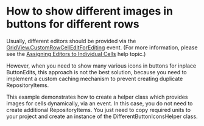 # How to show different images in buttons for different rows


<p>Usually, different editors should be provided via the  <a href="http://documentation.devexpress.com/#WindowsForms/DevExpressXtraGridViewsGridGridView_CustomRowCellEditForEditingtopic">GridView.CustomRowCellEditForEditing</a>  event. (For more information, please see the  <a href="http://documentation.devexpress.com/#WindowsForms/CustomDocument747">Assigning Editors to Individual Cells</a>  help topic.)</p><p>However, when you need to show many various icons in buttons for inplace ButtonEdits, this approach is not the best solution, because you need to implement a custom caching mechanism to prevent creating duplicate RepositoryItems. </p><p>This example demonstrates how to create a helper class which provides images for cells dynamically, via an event. In this case, you do not need to create additional RepositoryItems. You just need to copy required units to your project and create an instance of the DifferentButtonIconsHelper class.</p>

<br/>


